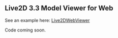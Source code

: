 ## Live2D 3.3 Model Viewer for Web
See an example here: [Live2DWebViewer](https://denchisoft.github.io/Live2DWebViewer/)

Code coming soon.

